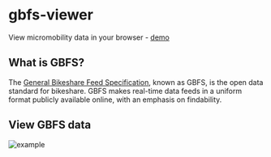# gbfs-viewer
View micromobility data in your browser - [demo](https://bikeitaly.github.io/gbfs-viewer/)

## What is GBFS?
The [General Bikeshare Feed Specification](https://github.com/NABSA/gbfs), known as GBFS, is the open data standard for bikeshare. GBFS makes real-time data feeds in a uniform format publicly available online, with an emphasis on findability.

## View GBFS data 
![example](https://user-images.githubusercontent.com/5776439/52048020-fb967b80-2552-11e9-9fe2-fd27e1736fd8.png)
